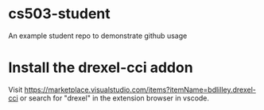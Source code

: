 # cs503-student

An example student repo to demonstrate github usage

# Install the drexel-cci addon

Visit https://marketplace.visualstudio.com/items?itemName=bdlilley.drexel-cci or search for "drexel" in the extension browser in vscode.

